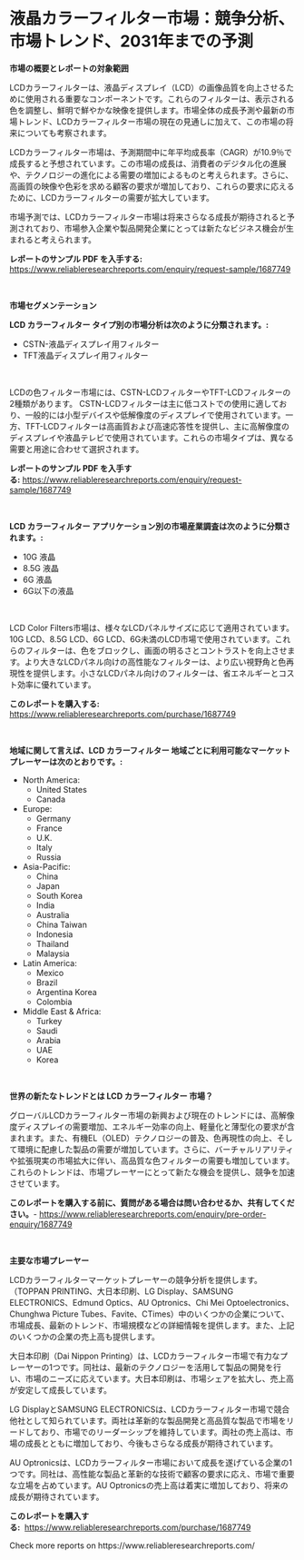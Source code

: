 <p><h1>液晶カラーフィルター市場：競争分析、市場トレンド、2031年までの予測</h1></p><p><strong>市場の概要とレポートの対象範囲</strong></p>
<p><p>LCDカラーフィルターは、液晶ディスプレイ（LCD）の画像品質を向上させるために使用される重要なコンポーネントです。これらのフィルターは、表示される色を調整し、鮮明で鮮やかな映像を提供します。市場全体の成長予測や最新の市場トレンド、LCDカラーフィルター市場の現在の見通しに加えて、この市場の将来についても考察されます。</p><p>LCDカラーフィルター市場は、予測期間中に年平均成長率（CAGR）が10.9％で成長すると予想されています。この市場の成長は、消費者のデジタル化の進展や、テクノロジーの進化による需要の増加によるものと考えられます。さらに、高画質の映像や色彩を求める顧客の要求が増加しており、これらの要求に応えるために、LCDカラーフィルターの需要が拡大しています。</p><p>市場予測では、LCDカラーフィルター市場は将来さらなる成長が期待されると予測されており、市場参入企業や製品開発企業にとっては新たなビジネス機会が生まれると考えられます。</p></p>
<p><strong>レポートのサンプル PDF を入手する:</strong> <a href="https://www.reliableresearchreports.com/enquiry/request-sample/1687749">https://www.reliableresearchreports.com/enquiry/request-sample/1687749</a></p>
<p>&nbsp;</p>
<p><strong>市場セグメンテーション</strong></p>
<p><strong>LCD カラーフィルター タイプ別の市場分析は次のように分類されます。:</strong></p>
<p><ul><li>CSTN-液晶ディスプレイ用フィルター</li><li>TFT液晶ディスプレイ用フィルター</li></ul></p>
<p>&nbsp;</p>
<p><p>LCDの色フィルター市場には、CSTN-LCDフィルターやTFT-LCDフィルターの2種類があります。 CSTN-LCDフィルターは主に低コストでの使用に適しており、一般的には小型デバイスや低解像度のディスプレイで使用されています。一方、TFT-LCDフィルターは高画質および高速応答性を提供し、主に高解像度のディスプレイや液晶テレビで使用されています。これらの市場タイプは、異なる需要と用途に合わせて選択されます。</p></p>
<p><strong>レポートのサンプル PDF を入手する:</strong>&nbsp;<a href="https://www.reliableresearchreports.com/enquiry/request-sample/1687749">https://www.reliableresearchreports.com/enquiry/request-sample/1687749</a></p>
<p>&nbsp;</p>
<p><strong> LCD カラーフィルター アプリケーション別の市場産業調査は次のように分類されます。:</strong></p>
<p><ul><li>10G 液晶</li><li>8.5G 液晶</li><li>6G 液晶</li><li>6G以下の液晶</li></ul></p>
<p>&nbsp;</p>
<p><p>LCD Color Filters市場は、様々なLCDパネルサイズに応じて適用されています。10G LCD、8.5G LCD、6G LCD、6G未満のLCD市場で使用されています。これらのフィルターは、色をブロックし、画面の明るさとコントラストを向上させます。より大きなLCDパネル向けの高性能なフィルターは、より広い視野角と色再現性を提供します。小さなLCDパネル向けのフィルターは、省エネルギーとコスト効率に優れています。</p></p>
<p><strong>このレポートを購入する:</strong>&nbsp; <a href="https://www.reliableresearchreports.com/purchase/1687749">https://www.reliableresearchreports.com/purchase/1687749</a></p>
<p>&nbsp;</p>
<p><strong>地域に関して言えば、LCD カラーフィルター 地域ごとに利用可能なマーケットプレーヤーは次のとおりです。:</strong></p>
<p><ul>
    <li>
        North America:
        <ul>
            <li>United States</li>
            <li>Canada</li>
        </ul>
    </li>
    <li>
        Europe:
        <ul>
            <li>Germany</li>
            <li>France</li>
            <li>U.K.</li>
            <li>Italy</li>
            <li>Russia</li>
        </ul>
    </li>
    <li>
        Asia-Pacific:
        <ul>
            <li>China</li>
            <li>Japan</li>
            <li>South Korea</li>
            <li>India</li>
            <li>Australia</li>
            <li>China Taiwan</li>
            <li>Indonesia</li>
            <li>Thailand</li>
            <li>Malaysia</li>
        </ul>
    </li>
    <li>
        Latin America:
        <ul>
            <li>Mexico</li>
            <li>Brazil</li>
            <li>Argentina Korea</li>
            <li>Colombia</li>
        </ul>
    </li>
    <li>
        Middle East & Africa:
        <ul>
            <li>Turkey</li>
            <li>Saudi</li>
            <li>Arabia</li>
            <li>UAE</li>
            <li>Korea</li>
        </ul>
    </li>
    </ul></p>
<p>&nbsp;</p>
<p><strong>世界の新たなトレンドとは LCD カラーフィルター 市場？</strong></p>
<p><p>グローバルLCDカラーフィルター市場の新興および現在のトレンドには、高解像度ディスプレイの需要増加、エネルギー効率の向上、軽量化と薄型化の要求が含まれます。また、有機EL（OLED）テクノロジーの普及、色再現性の向上、そして環境に配慮した製品の需要が増加しています。さらに、バーチャルリアリティや拡張現実の市場拡大に伴い、高品質な色フィルターの需要も増加しています。これらのトレンドは、市場プレーヤーにとって新たな機会を提供し、競争を加速させています。</p></p>
<p><strong>このレポートを購入する前に、質問がある場合は問い合わせるか、共有してください。</strong>- <a href="https://www.reliableresearchreports.com/enquiry/pre-order-enquiry/1687749">https://www.reliableresearchreports.com/enquiry/pre-order-enquiry/1687749</a></p>
<p>&nbsp;</p>
<p><strong>主要な市場プレーヤー</strong></p>
<p><p>LCDカラーフィルターマーケットプレーヤーの競争分析を提供します。（TOPPAN PRINTING、大日本印刷、LG Display、SAMSUNG ELECTRONICS、Edmund Optics、AU Optronics、Chi Mei Optoelectronics、Chunghwa Picture Tubes、Favite、CTimes）中のいくつかの企業について、市場成長、最新のトレンド、市場規模などの詳細情報を提供します。また、上記のいくつかの企業の売上高も提供します。</p><p>大日本印刷（Dai Nippon Printing）は、LCDカラーフィルター市場で有力なプレーヤーの1つです。同社は、最新のテクノロジーを活用して製品の開発を行い、市場のニーズに応えています。大日本印刷は、市場シェアを拡大し、売上高が安定して成長しています。</p><p>LG DisplayとSAMSUNG ELECTRONICSは、LCDカラーフィルター市場で競合他社として知られています。両社は革新的な製品開発と高品質な製品で市場をリードしており、市場でのリーダーシップを維持しています。両社の売上高は、市場の成長とともに増加しており、今後もさらなる成長が期待されています。</p><p>AU Optronicsは、LCDカラーフィルター市場において成長を遂げている企業の1つです。同社は、高性能な製品と革新的な技術で顧客の要求に応え、市場で重要な立場を占めています。AU Optronicsの売上高は着実に増加しており、将来の成長が期待されています。</p></p>
<p><strong>このレポートを購入する:</strong>&nbsp;&nbsp;<a href="https://www.reliableresearchreports.com/purchase/1687749">https://www.reliableresearchreports.com/purchase/1687749</a></p>
<p>Check more reports on https://www.reliableresearchreports.com/</p>